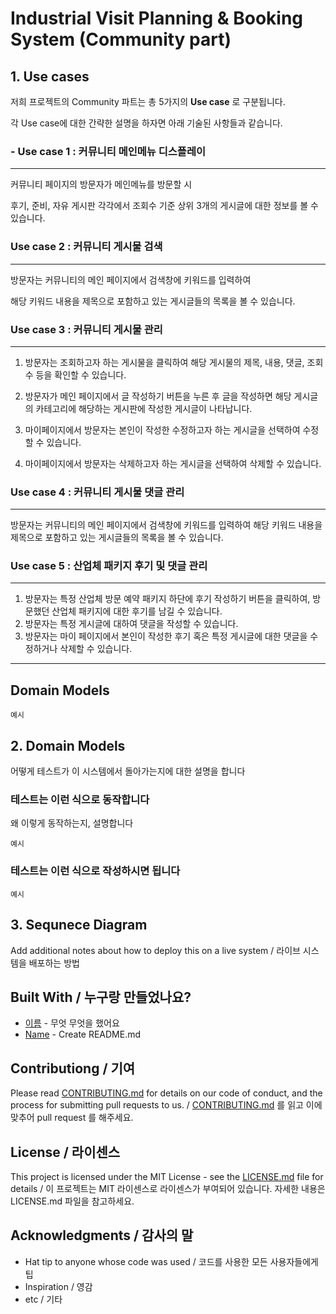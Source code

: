 # Industrial Visit Planning & Booking System (Community part)

## 1. Use cases
저희 프로젝트의 Community 파트는 총 5가지의 **Use case** 로 구분됩니다. 


각 Use case에 대한 간략한 설명을 하자면 
아래 기술된 사항들과 같습니다.

### - Use case 1 : 커뮤니티 메인메뉴 디스플레이
***

커뮤니티 페이지의 방문자가 메인메뉴를 방문할 시 

후기, 준비, 자유 게시판 각각에서 조회수 기준 상위 3개의
게시글에 대한 정보를 볼 수 있습니다. 

### Use case 2 : 커뮤니티 게시물 검색
***

방문자는 커뮤니티의 메인 페이지에서 검색창에 키워드를 입력하여 

해당 키워드 내용을 제목으로 포함하고 있는
게시글들의 목록을 볼 수 있습니다.


### Use case 3 : 커뮤니티 게시물 관리
***

1. 방문자는 조회하고자 하는 게시물을 클릭하여 해당 게시물의 제목, 내용, 댓글, 조회수 등을 확인할 수 있습니다.


2. 방문자가 메인 페이지에서 글 작성하기 버튼을 누른 후 글을 작성하면 해당 게시글의 카테고리에 해당하는 게시판에 작성한 게시글이 나타납니다.


3. 마이페이지에서 방문자는 본인이 작성한 수정하고자 하는 게시글을 선택하여 수정할 수 있습니다.


4. 마이페이지에서 방문자는 삭제하고자 하는 게시글을 선택하여 삭제할 수 있습니다.




### Use case 4 : 커뮤니티 게시물 댓글 관리
***

방문자는 커뮤니티의 메인 페이지에서 검색창에 키워드를 입력하여 해당 키워드 내용을 제목으로 포함하고 있는
게시글들의 목록을 볼 수 있습니다.


### Use case 5 : 산업체 패키지 후기 및 댓글 관리
***

1. 방문자는 특정 산업체 방문 예약 패키지 하단에 후기 작성하기 버튼을 클릭하여, 방문했던 산업체 패키지에 대한 후기를 남길 수 있습니다.
2. 방문자는 특정 게시글에 대하여 댓글을 작성할 수 있습니다.
3. 방문자는 마이 페이지에서 본인이 작성한 후기 혹은 특정 게시글에 대한 댓글을 수정하거나 삭제할 수 있습니다.


***
## Domain Models



```
예시
```

## 2. Domain Models

어떻게 테스트가 이 시스템에서 돌아가는지에 대한 설명을 합니다

### 테스트는 이런 식으로 동작합니다

왜 이렇게 동작하는지, 설명합니다

```
예시
```

### 테스트는 이런 식으로 작성하시면 됩니다

```
예시
```

## 3. Sequnece Diagram

Add additional notes about how to deploy this on a live system / 라이브 시스템을 배포하는 방법

## Built With / 누구랑 만들었나요?

* [이름](링크) - 무엇 무엇을 했어요
* [Name](Link) - Create README.md

## Contributiong / 기여

Please read [CONTRIBUTING.md](https://gist.github.com/PurpleBooth/b24679402957c63ec426) for details on our code of conduct, and the process for submitting pull requests to us. / [CONTRIBUTING.md](https://gist.github.com/PurpleBooth/b24679402957c63ec426) 를 읽고 이에 맞추어 pull request 를 해주세요.

## License / 라이센스

This project is licensed under the MIT License - see the [LICENSE.md](https://gist.github.com/PurpleBooth/LICENSE.md) file for details / 이 프로젝트는 MIT 라이센스로 라이센스가 부여되어 있습니다. 자세한 내용은 LICENSE.md 파일을 참고하세요.

## Acknowledgments / 감사의 말

* Hat tip to anyone whose code was used / 코드를 사용한 모든 사용자들에게 팁
* Inspiration / 영감
* etc / 기타
